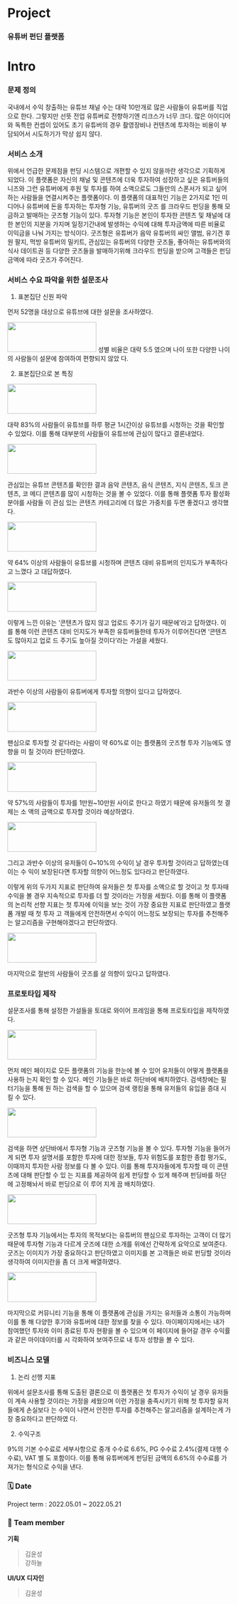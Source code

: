 # Project
### 유튜버 펀딘 플랫폼

# Intro 
### 문제 정의
국내에서 수익 창출하는 유튜브 채널 수는 대략 10만개로 많은 사람들이 유튜버를 직업으로 한다. 그렇지만 선뜻 전업 유튜버로 전향하기엔 리크스가 너무 크다. 많은 아이디어와 독특한 컨셉이 있어도 초기 유튜버의 경우 촬영장비나 컨텐츠에 투자하는 비용이 부담되어서 시도하기가 막상 쉽지 않다. 

### 서비스 소개
위에서 언급한 문제점을 펀딩 시스템으로 개편할 수 있지 않을까란 생각으로 기획하게 되었다. 이 플랫폼은 자신의 채널 및 콘텐츠에 더욱 투자하여 성장하고 싶은 유튜버들의 니즈와 그런 유튜버에게 후원 및 투자를 하여 소액으로도 그들만의 스폰서가 되고 싶어하는 사람들을 연결시켜주는 플랫폼이다. 이 플랫폼의 대표적인 기능은 2가지로 1인 미디어나 유튜버에 돈을 투자하는 투자형 기능, 유튜버의 굿즈 를 크라우드 펀딩을 통해 모금하고 발매하는 굿즈형 기능이 있다. 투자형 기능은 본인이 투자한 콘텐츠 및 채널에 대한 본인의 지분을 가지며 일정기간내에 발생하는 수익에 대해 투자금액에 따른 비율로 이익금을 나눠 가지는 방식이다. 굿즈형은 유튜버가 음악 유튜버의 싸인 앨범, 유기견 후원 팔지, 먹방 유튜버의 밀키트, 관심있는 유튜버의 다양한 굿즈들, 좋아하는 유튜버와의 식사 데이트권 등 다양한 굿즈들을 발매하기위해 크라우드 펀딩을 받으며 고객들은 펀딩 금액에 따라 굿즈가 주어진다. 

### 서비스 수요 파악을 위한 설문조사
1) 표본집단 신원 파악 

먼저 52명을 대상으로 유튜브에 대한 설문을 조사하였다.  

<img src="./hackathon/static/img/logo.png" width="200px" height="67px"> 성별 비율은 대략 5:5 였으며 나이 또한 다양한 나이의 사람들이 설문에 참여하여 편향되지 않았 다. 

2) 표본집단으로 본 특징 

<img src="./hackathon/static/img/logo.png" width="200px" height="67px">

대략 83%의 사람들이 유튜브를 하루 평균 1시간이상 유튜브를 시청하는 것을 확인할 수 있었다. 이를 통해 대부분의 사람들이 유튜브에 관심이 많다고 결론내었다. 

<img src="./hackathon/static/img/logo.png" width="200px" height="67px">

관심있는 유튜브 콘텐츠를 확인한 결과 음악 콘텐츠, 음식 콘텐츠, 지식 콘텐츠, 토크 콘텐츠, 코 메디 콘텐츠를 많이 시청하는 것을 볼 수 있었다. 이를 통해 플랫폼 투자 활성화 분야를 사람들 이 관심 있는 콘텐츠 카테고리에 더 많은 가중치를 두면 좋겠다고 생각했다. 

<img src="./hackathon/static/img/logo.png" width="200px" height="67px">

약 64% 이상의 사람들이 유튜브를 시청하며 콘텐츠 대비 유튜버의 인지도가 부족하다고 느꼈다 고 대답하였다. 

<img src="./hackathon/static/img/logo.png" width="200px" height="67px">

이렇게 느낀 이유는 ‘콘텐츠가 많지 않고 업로드 주기가 길기 때문에’라고 답하였다. 이를 통해 이런 콘텐츠 대비 인지도가 부족한 유튜버들한테 투자가 이루어진다면 ‘콘텐츠도 많아지고 업로 드 주기도 높아질 것이다’라는 가설을 세웠다. 

<img src="./hackathon/static/img/logo.png" width="200px" height="67px">

과반수 이상의 사람들이 유튜버에게 투자할 의향이 있다고 답하였다. 

<img src="./hackathon/static/img/logo.png" width="200px" height="67px">

팬심으로 투자할 것 같다라는 사람이 약 60%로 이는 플랫폼의 굿즈형 투자 기능에도 영향을 미 칠 것이라 판단하였다. 

<img src="./hackathon/static/img/logo.png" width="200px" height="67px">

약 57%의 사람들이 투자를 1만원~10만원 사이로 한다고 하였기 때문에 유저들의 첫 결제는 소 액의 금액으로 투자할 것이라 예상하였다. 

<img src="./hackathon/static/img/logo.png" width="200px" height="67px">

그리고 과반수 이상의 유저들이 0~10%의 수익이 날 경우 투자할 것이라고 답하였는데 이는 수 익이 보장된다면 투자할 의향이 어느정도 있다라고 판단하였다.  

이렇게 위의 두가지 지표로 판단하여 유저들은 첫 투자를 소액으로 할 것이고 첫 투자때 수익을 볼 경우 지속적으로 투자를 더 할 것이라는 가정을 세웠다. 이를 통해 이 플랫폼의 논리적 선향 지표는 첫 투자에 이익을 보는 것이 가장 중요한 지표로 판단하였고 플랫폼 개발 때 첫 투자 고 객들에게 안전하면서 수익이 어느정도 보장되는  투자를  추천해주는 알고리즘을  구현해야겠다고 판단하였다. 

<img src="./hackathon/static/img/logo.png" width="200px" height="67px">

마지막으로 절반의 사람들이 굿즈를 살 의향이 있다고 답하였다.  

### 프로토타입 제작 

설문조사를 통해 설정한 가설들을 토대로 와이어 프레임을 통해 프로토타입을 제작하였다.  

<img src="./hackathon/static/img/logo.png" width="200px" height="67px">

먼저 메인 페이지로 모든 플랫폼의 기능을 한눈에 볼 수 있어 유저들이 어떻게 플랫폼을 사용하 는지 확인 할 수 있다. 메인 기능들은 바로 하단바에 배치하였다. 검색창에는 필터기능을 통해 원 하는 검색을 할 수 있으며 검색 랭킹을 통해 유저들의 유입을 증대 시킬 수 있다. 

<img src="./hackathon/static/img/logo.png" width="200px" height="67px">

검색을 하면 상단바에서 투자형 기능과 굿즈형 기능을 볼 수 있다. 투자형 기능을 들어가게 되면 투자 설명서를 포함한 투자에 대한 정보들, 투자 위험도를 포함한 종합 평가도, 이때까지 투자한 사람 정보를 다 볼 수 있다. 이를 통해 투자자들에게 투자할 때 이 콘텐츠에 대해 판단할 수 있 는 지표를 제공하여 쉽게 펀딩할 수 있게 해주며 펀딩바를 하단에 고정해놔서 바로 펀딩으로 이 루어 지게 끔 배치하였다.  

<img src="./hackathon/static/img/logo.png" width="200px" height="67px">

굿즈형 투자 기능에서는 투자의 목적보다는 유튜버의 팬심으로 투자하는 고객이 더 많기 때문에 투자형 기능과 다르게 굿즈에 대한 소개를 위에선 간략하게 요약으로 보여준다. 굿즈는 이미지가 가장 중요하다고 판단하였고 이미지를 본 고객들은 바로 펀딩할 것이라 생각하여 이미지란을 좀 더 크게 배열하였다. 

<img src="./hackathon/static/img/logo.png" width="200px" height="67px">

마지막으로 커뮤니티 기능을 통해 이 플랫폼에 관심을 가지는 유저들과 소통이 가능하며 이를 통 해 다양한 후기와 유튜버에 대한 정보를 찾을 수 있다. 마이페이지에서는 내가 참여했던 투자와 이미 종료된 투자 현황을 볼 수 있으며 이 페이지에 들어갈 경우 수익률과 같은 마이데이터를 시 각화하여 보여주므로 내 투자 성향을 볼 수 있다. 

### 비즈니스 모델 
1) 논리 선행 지표 

위에서 설문조사를 통해 도출된 결론으로 이 플랫폼은 첫 투자가 수익이 날 경우 유저들이 계속 사용할 것이라는 가정을 세웠으며 이런 가정을 충족시키기 위해 첫 투자할 유저들에게 손실보다 는 수익이 나면서 안전한 투자를 추천해주는 알고리즘을 설계하는게 가장 중요하다고 판단하였 다.  

2) 수익구조 

9%의 기본 수수료로 세부사항으로 중개 수수료 6.6%, PG 수수료 2.4%(결제 대행 수수료), VAT 별 도 포함이다. 이를 통해 유튜버에게 펀딩된 금액의 6.6%의 수수료를 가져가는 형식으로 수익을 낸다. 

### 🗓️ Date 
Project term : 2022.05.01 ~ 2022.05.21 </br>
### 👥 Team member 
**기획** 
> 김윤성 <br>
> 강하늘

**UI/UX 디자인**
> 김윤성
